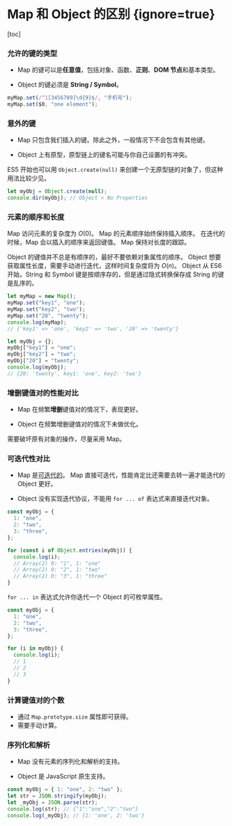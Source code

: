 # Map 和 Object 的区别 {ignore=true}

[toc]

### 允许的键的类型

- Map 的键可以是**任意值**，包括对象、函数、**正则**、**DOM 节点**和基本类型。

- Object 的键必须是 **String / Symbol**。

```js
myMap.set(/^1[3456789]\d{9}$/, "手机号");
myMap.set($0, "one element");
```

### 意外的键

- Map 只包含我们插入的键。除此之外，一般情况下不会包含有其他键。

- Object 上有原型，原型链上的键名可能与你自己设置的有冲突。

ES5 开始也可以用 `Object.create(null)` 来创建一个无原型链的对象了，但这种用法比较少见。

```js
let myObj = Object.create(null);
console.dir(myObj); // Object > No Properties
```

### 元素的顺序和长度

Map 访问元素的复杂度为 $O(0)$。
Map 的元素顺序始终保持插入顺序。
在迭代的时候，Map 会以插入的顺序来返回键值。
Map 保持对长度的跟踪。

Object 的键值并不总是有顺序的，最好不要依赖对象属性的顺序。
Object 想要获取属性长度，需要手动进行迭代，这样时间复杂度将为 $O(n)$。
Object 从 ES6 开始，String 和 Symbol 键是按顺序存的，但是通过隐式转换保存成 String 的键是乱序的。

```js
let myMap = new Map();
myMap.set("key1", "one");
myMap.set("key2", "two");
myMap.set("20", "twenty");
console.log(myMap);
// {'key1' => 'one', 'key2' => 'two', '20' => 'twenty'}

let myObj = {};
myObj["key1"] = "one";
myObj["key2"] = "two";
myObj["20"] = "twenty";
console.log(myObj);
// {20: 'twenty', key1: 'one', key2: 'two'}
```

### 增删键值对的性能对比

- Map 在频繁**增删**键值对的情况下，表现更好。

- Object 在频繁增删键值对的情况下未做优化。

需要破坏原有对象的操作，尽量采用 Map。

### 可迭代性对比

- Map 是[可迭代的](Usage_of_Map.md#iterating-map)。
  Map 直接可迭代，性能肯定比还需要去转一遍才能迭代的 Object 更好。

- Object 没有实现迭代协议，不能用 `for ... of` 表达式来直接迭代对象。

```js
const myObj = {
  1: "one",
  2: "two",
  3: "three",
};

for (const i of Object.entries(myObj)) {
  console.log(i);
  // Array(2) 0: "1", 1: "one"
  // Array(2) 0: "2", 1: "two"
  // Array(2) 0: "3", 1: "three"
}
```

`for ... in` 表达式允许你迭代一个 Object 的可枚举属性。

```js
const myObj = {
  1: "one",
  2: "two",
  3: "three",
};

for (i in myObj) {
  console.log(i);
  // 1
  // 2
  // 3
}
```

### 计算键值对的个数

- 通过 `Map.prototype.size` 属性即可获得。
- 需要手动计算。

### 序列化和解析

- Map 没有元素的序列化和解析的支持。

- Object 是 JavaScript 原生支持。

```js
const myObj = { 1: "one", 2: "two" };
let str = JSON.stringify(myObj);
let _myObj = JSON.parse(str);
console.log(str); // {"1":"one","2":"two"}
console.log(_myObj); // {1: 'one', 2: 'two'}
```
